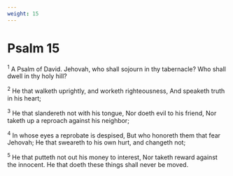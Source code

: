 ```yaml
---
weight: 15
---
```


# Psalm 15

<sup>1</sup> A Psalm of David. Jehovah, who shall sojourn in thy tabernacle? Who shall dwell in thy holy hill? 

<sup>2</sup> He that walketh uprightly, and worketh righteousness, And speaketh truth in his heart; 

<sup>3</sup> He that slandereth not with his tongue, Nor doeth evil to his friend, Nor taketh up a reproach against his neighbor; 

<sup>4</sup> In whose eyes a reprobate is despised, But who honoreth them that fear Jehovah; He that sweareth to his own hurt, and changeth not; 

<sup>5</sup> He that putteth not out his money to interest, Nor taketh reward against the innocent. He that doeth these things shall never be moved. 


